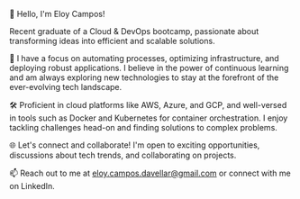 👋 Hello, I'm Eloy Campos!

Recent graduate of a Cloud & DevOps bootcamp, passionate about transforming ideas into efficient and scalable solutions.

🚀 I have a focus on automating processes, optimizing infrastructure, and deploying robust applications. I believe in the power of continuous learning and am always exploring new technologies to stay at the forefront of the ever-evolving tech landscape.

🛠️ Proficient in cloud platforms like AWS, Azure, and GCP, and well-versed in tools such as Docker and Kubernetes for container orchestration. I enjoy tackling challenges head-on and finding solutions to complex problems.

🌐 Let's connect and collaborate! I'm open to exciting opportunities, discussions about tech trends, and collaborating on projects.

📫 Reach out to me at eloy.campos.davellar@gmail.com or connect with me on LinkedIn.




